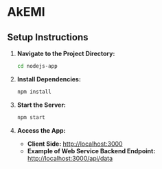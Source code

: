 # AkEMI

## Setup Instructions

1. **Navigate to the Project Directory:** 
    ```bash
    cd nodejs-app
    ```

2. **Install Dependencies:** 
    ```bash
    npm install
    ```

3. **Start the Server:** 
    ```bash
    npm start
    ```

4. **Access the App:** 
    - **Client Side:** [http://localhost:3000](http://localhost:3000)
    - **Example of Web Service Backend Endpoint:** [http://localhost:3000/api/data](http://localhost:3000/api/data)
